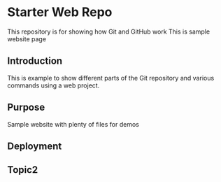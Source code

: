 # Starter Web Repo

This repository is for showing how Git and GitHub work
This is sample website page

## Introduction

This is example to show different parts
of the Git repository and various commands
using a web project.

## Purpose

Sample website with plenty of files for demos

## Deployment

## Topic2